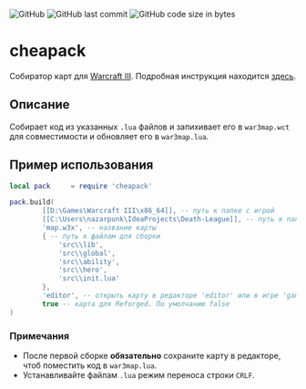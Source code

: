 ![GitHub](https://img.shields.io/github/license/nazarpunk/cheapack?style=flat-square)
![GitHub last commit](https://img.shields.io/github/last-commit/nazarpunk/cheapack?style=flat-square)
![GitHub code size in bytes](https://img.shields.io/github/languages/code-size/nazarpunk/cheapack?style=flat-square)
# cheapack
Собиратор карт для [Warcraft III](https://playwarcraft3.com/ru-ru/). Подробная инструкция находится [здесь](https://xgm.guru/p/wc3/cheapack). 

## Описание
Собирает код из указанных `.lua` файлов и запихивает его в `war3map.wct` для совместимости и обновляет его в `war3map.lua`. 

## Пример использования
```lua
local pack     = require 'cheapack'

pack.build(
		[[D:\Games\Warcraft III\x86_64]], -- путь к папке с игрой
        [[C:\Users\nazarpunk\IdeaProjects\Death-League]], -- путь к папке с проэктом
		'map.w3x', -- название карты
		{ -- путь к файлам для сборки
			'src\\lib', 
			'src\\global',
			'src\\ability',
			'src\\hero',
			'src\\init.lua'
		},
		'editor', -- открыть карту в редакторе 'editor' или в игре 'game'
        true -- карта для Reforged. По умолчанию false
)
```

### Примечания
- После первой сборке **обязательно** сохраните карту в редакторе, чтоб поместить код в `war3map.lua`.
- Устанавливайте файлам `.lua` режим переноса строки `CRLF`. 




